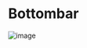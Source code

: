 # Bottombar
![image](https://user-images.githubusercontent.com/101327895/194728762-b4f61b92-875f-4496-9d54-e10cfb73403b.png)
